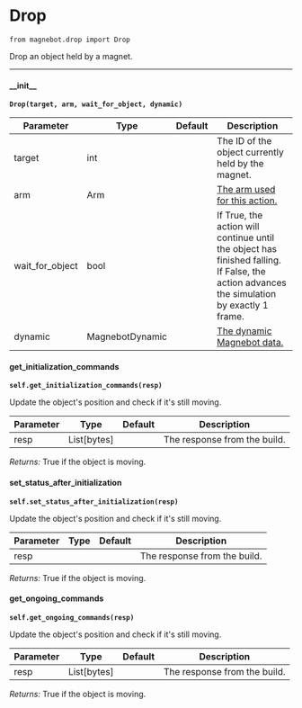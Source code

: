 # Drop

`from magnebot.drop import Drop`

Drop an object held by a magnet.

***

#### \_\_init\_\_

**`Drop(target, arm, wait_for_object, dynamic)`**

| Parameter | Type | Default | Description |
| --- | --- | --- | --- |
| target |  int |  | The ID of the object currently held by the magnet. |
| arm |  Arm |  | [The arm used for this action.](../arm.md) |
| wait_for_object |  bool |  | If True, the action will continue until the object has finished falling. If False, the action advances the simulation by exactly 1 frame. |
| dynamic |  MagnebotDynamic |  | [The dynamic Magnebot data.](../magnebot_dynamic.md) |

#### get_initialization_commands

**`self.get_initialization_commands(resp)`**

Update the object's position and check if it's still moving.


| Parameter | Type | Default | Description |
| --- | --- | --- | --- |
| resp |  List[bytes] |  | The response from the build. |

_Returns:_  True if the object is moving.

#### set_status_after_initialization

**`self.set_status_after_initialization(resp)`**

Update the object's position and check if it's still moving.


| Parameter | Type | Default | Description |
| --- | --- | --- | --- |
| resp |  |  | The response from the build. |

_Returns:_  True if the object is moving.

#### get_ongoing_commands

**`self.get_ongoing_commands(resp)`**

Update the object's position and check if it's still moving.


| Parameter | Type | Default | Description |
| --- | --- | --- | --- |
| resp |  List[bytes] |  | The response from the build. |

_Returns:_  True if the object is moving.


